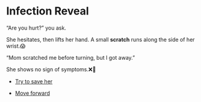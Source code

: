 # Infection Reveal

“Are you hurt?” you ask.

She hesitates, then lifts her hand.
A small **scratch** runs along the side of her wrist.😱

“Mom scratched me before turning, but I got away.”

She shows no sign of symptoms.❌🤒

- [Try to save her](./scene7B.md)

- [Move forward](./scene6B.md)
